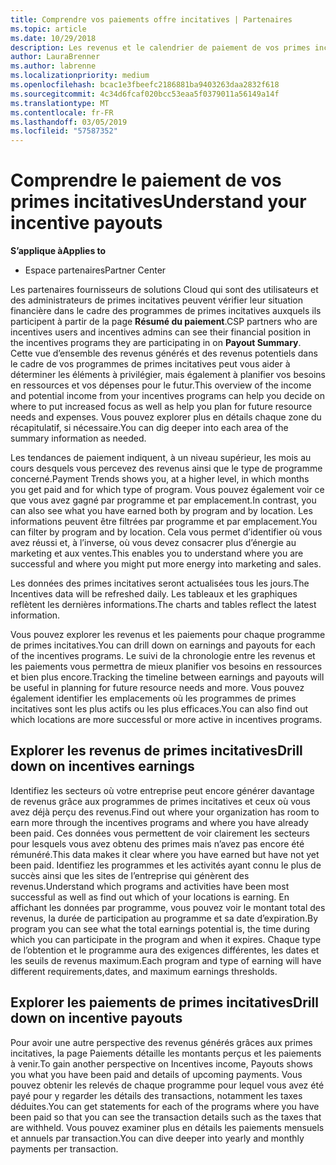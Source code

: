 ```yaml
---
title: Comprendre vos paiements offre incitatives | Partenaires
ms.topic: article
ms.date: 10/29/2018
description: Les revenus et le calendrier de paiement de vos primes incitatives facilitent la planification ultérieure.
author: LauraBrenner
ms.author: labrenne
ms.localizationpriority: medium
ms.openlocfilehash: bcac1e3fbeefc2186881ba9403263daa2832f618
ms.sourcegitcommit: 4c34d6fcaf020bcc53eaa5f0379011a56149a14f
ms.translationtype: MT
ms.contentlocale: fr-FR
ms.lasthandoff: 03/05/2019
ms.locfileid: "57587352"
---
```

# <a name="understand-your-incentive-payouts"></a><span data-ttu-id="8a556-103">Comprendre le paiement de vos primes incitatives</span><span class="sxs-lookup"><span data-stu-id="8a556-103">Understand your incentive payouts</span></span>

<span data-ttu-id="8a556-104">**S’applique à**</span><span class="sxs-lookup"><span data-stu-id="8a556-104">**Applies to**</span></span>

-  <span data-ttu-id="8a556-105">Espace partenaires</span><span class="sxs-lookup"><span data-stu-id="8a556-105">Partner Center</span></span>


<span data-ttu-id="8a556-106">Les partenaires fournisseurs de solutions Cloud qui sont des utilisateurs et des administrateurs de primes incitatives peuvent vérifier leur situation financière dans le cadre des programmes de primes incitatives auxquels ils participent à partir de la page **Résumé du paiement**.</span><span class="sxs-lookup"><span data-stu-id="8a556-106">CSP partners who are incentives users and incentives admins can see their financial position in the incentives programs they are participating in on **Payout Summary**.</span></span> <span data-ttu-id="8a556-107">Cette vue d’ensemble des revenus générés et des revenus potentiels dans le cadre de vos programmes de primes incitatives peut vous aider à déterminer les éléments à privilégier, mais également à planifier vos besoins en ressources et vos dépenses pour le futur.</span><span class="sxs-lookup"><span data-stu-id="8a556-107">This overview of the income and potential income from your incentives programs can help you decide on where to put increased focus as well as help you plan for future resource needs and expenses.</span></span> <span data-ttu-id="8a556-108">Vous pouvez explorer plus en détails chaque zone du récapitulatif, si nécessaire.</span><span class="sxs-lookup"><span data-stu-id="8a556-108">You can dig deeper into each area of the summary information as needed.</span></span> 

<span data-ttu-id="8a556-109">Les tendances de paiement indiquent, à un niveau supérieur, les mois au cours desquels vous percevez des revenus ainsi que le type de programme concerné.</span><span class="sxs-lookup"><span data-stu-id="8a556-109">Payment Trends shows you, at a higher level, in which months you get paid and for which type of program.</span></span> <span data-ttu-id="8a556-110">Vous pouvez également voir ce que vous avez gagné par programme et par emplacement.</span><span class="sxs-lookup"><span data-stu-id="8a556-110">In contrast, you can also see what you have earned both by program and by location.</span></span> <span data-ttu-id="8a556-111">Les informations peuvent être filtrées par programme et par emplacement.</span><span class="sxs-lookup"><span data-stu-id="8a556-111">You can filter by program and by location.</span></span> <span data-ttu-id="8a556-112">Cela vous permet d’identifier où vous avez réussi et, à l’inverse, où vous devez consacrer plus d’énergie au marketing et aux ventes.</span><span class="sxs-lookup"><span data-stu-id="8a556-112">This enables you to understand where you are successful and where you might put more energy into marketing and sales.</span></span>

<span data-ttu-id="8a556-113">Les données des primes incitatives seront actualisées tous les jours.</span><span class="sxs-lookup"><span data-stu-id="8a556-113">The Incentives data will be refreshed daily.</span></span> <span data-ttu-id="8a556-114">Les tableaux et les graphiques reflètent les dernières informations.</span><span class="sxs-lookup"><span data-stu-id="8a556-114">The charts and tables reflect the latest information.</span></span>

<span data-ttu-id="8a556-115">Vous pouvez explorer les revenus et les paiements pour chaque programme de primes incitatives.</span><span class="sxs-lookup"><span data-stu-id="8a556-115">You can drill down on earnings and payouts for each of the incentives programs.</span></span> <span data-ttu-id="8a556-116">Le suivi de la chronologie entre les revenus et les paiements vous permettra de mieux planifier vos besoins en ressources et bien plus encore.</span><span class="sxs-lookup"><span data-stu-id="8a556-116">Tracking the timeline between earnings and payouts will be useful in planning for future resource needs and more.</span></span> <span data-ttu-id="8a556-117">Vous pouvez également identifier les emplacements où les programmes de primes incitatives sont les plus actifs ou les plus efficaces.</span><span class="sxs-lookup"><span data-stu-id="8a556-117">You can also find out which locations are more successful or more active in incentives programs.</span></span> 

## <a name="drill-down-on-incentives-earnings"></a><span data-ttu-id="8a556-118">Explorer les revenus de primes incitatives</span><span class="sxs-lookup"><span data-stu-id="8a556-118">Drill down on incentives earnings</span></span>
<span data-ttu-id="8a556-119">Identifiez les secteurs où votre entreprise peut encore générer davantage de revenus grâce aux programmes de primes incitatives et ceux où vous avez déjà perçu des revenus.</span><span class="sxs-lookup"><span data-stu-id="8a556-119">Find out where your organization has room to earn more through the incentives programs and where you have already been paid.</span></span> <span data-ttu-id="8a556-120">Ces données vous permettent de voir clairement les secteurs pour lesquels vous avez obtenu des primes mais n’avez pas encore été rémunéré.</span><span class="sxs-lookup"><span data-stu-id="8a556-120">This data makes it clear where you have earned but have not yet been paid.</span></span>  <span data-ttu-id="8a556-121">Identifiez les programmes et les activités ayant connu le plus de succès ainsi que les sites de l’entreprise qui génèrent des revenus.</span><span class="sxs-lookup"><span data-stu-id="8a556-121">Understand which programs and activities have been most successful as well as find out which of your locations is earning.</span></span> <span data-ttu-id="8a556-122">En affichant les données par programme, vous pouvez voir le montant total des revenus, la durée de participation au programme et sa date d’expiration.</span><span class="sxs-lookup"><span data-stu-id="8a556-122">By program you can see what the total earnings potential is, the time during which you can participate in the program and when it expires.</span></span> <span data-ttu-id="8a556-123">Chaque type de l’obtention et le programme aura des exigences différentes, les dates et les seuils de revenus maximum.</span><span class="sxs-lookup"><span data-stu-id="8a556-123">Each program and type of earning will have different requirements,dates, and maximum earnings thresholds.</span></span> 

## <a name="drill-down-on-incentive-payouts"></a><span data-ttu-id="8a556-124">Explorer les paiements de primes incitatives</span><span class="sxs-lookup"><span data-stu-id="8a556-124">Drill down on incentive payouts</span></span>
<span data-ttu-id="8a556-125">Pour avoir une autre perspective des revenus générés grâces aux primes incitatives, la page Paiements détaille les montants perçus et les paiements à venir.</span><span class="sxs-lookup"><span data-stu-id="8a556-125">To gain another perspective on Incentives income, Payouts shows you what you have been paid and details of upcoming payments.</span></span> <span data-ttu-id="8a556-126">Vous pouvez obtenir les relevés de chaque programme pour lequel vous avez été payé pour y regarder les détails des transactions, notamment les taxes déduites.</span><span class="sxs-lookup"><span data-stu-id="8a556-126">You can get statements for each of the programs where you have been paid so that you can see the transaction details such as the taxes that are withheld.</span></span> <span data-ttu-id="8a556-127">Vous pouvez examiner plus en détails les paiements mensuels et annuels par transaction.</span><span class="sxs-lookup"><span data-stu-id="8a556-127">You can dive deeper into yearly and monthly payments per transaction.</span></span>
